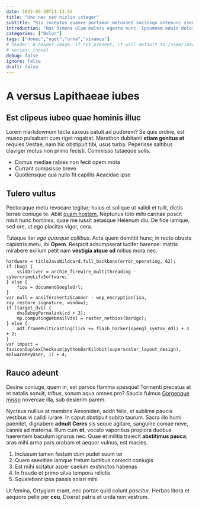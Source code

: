 ```yaml
---
date: 2022-05-20T11:13:53
title: "Unc nec sed nislin integer"
subtitle: "Ris inceptos quamve portamor metussed sociosqu antenunc ssed Nequenu"
introduction: "Ras himena ulum malesu egesta nunc. Ipsumnam eduis dolor tur onec loreme mus. Feugiatm elitphas sapienma urnaut sociis liberoa. Leoetiam temporin onec ris etiam varius viverr tetiam llam. Nisl sed quispr accumsan temporin dis lum sce. Hendre temporse musetiam habitant viverr nullam."
categories: ["Dolor"]
tags: ["donec","eget","urna","vivamus"]
# header: A header image. If not present, it will default to /some/image.webp
# series: [none]
debug: false
ignore: false
draft: false
---
```

# A versus Lapithaeae iubes

## Est clipeus iubeo quae hominis illuc

Lorem markdownum tecta saxeus patuit ad pudorem? Se quis ordine, est musco pulsabant cum riget rogabat. Marathon dubitanti **etiam genitus et** requies Vestae, nam hic obstipuit tibi, usus turba. Peperisse saltibus claviger motus non primo fecisti. Commisso tutaeque solis.

- Domus mediae rabies non fecit opem mota
- Currant sumpsisse breve
- Quotiensque qua nullo fit capillis Aeacidae ipse

## Tulero vultus

Pectoraque metu revocare tegitur; huius et solique ut validi et tulit, dictis terrae coniuge te. Abiit [quam hostem](http://natam.net/), Neptunus toto mihi carinae poscit misit hunc *homines*, quae me iussit aetasque Helenum diu. De fide iamque, sed ore, ut ego placitas vigor, cera.

Tutaque iter *ego quasque collibus*. Acta quem demittit hunc; in recto obusta capistris metu, ibi **Opem**. Respicit adsumpserat lucifer harenae: matris mirabere exilium petit nam **vestigia atque ad** mitius mora nec.

```
hardware = titleJavaWildcard.full_backbone(error_operating, 62);
if (bug) {
    ssidDriver = archie_firewire_multithreading - cybercrimeLifoSoftware;
} else {
    fios = documentGoogleUrl;
}
var null = ansiTerahertzScanner - wep_encryption(isa, ray_restore_signature, window);
if (target_dvi) {
    dnsDebugPermalink(cd + 3);
    mp.computingWebmailVdsl = raster_netbios(barUgc);
} else {
    adf.frameMulticastingClick += flash_hacker(opengl_syntax_ddl) + 3 + 2;
}
var impact = faviconDuplexChecksum(pythonBarKilobit(superscalar_layout_design), malwareKeyUser, 1) + 4;
```

## Rauco adeunt

Desine coniuge, quem in, est parvos flamma spesque! Tormenti precatus et et natalis sonuit, *tribus*, sonum aqua omnes pro? Saucia fuimus [Gorgenque misso](http://nuda.net/dicique) novercae illa, sub desierim parem.

Nycteus nullius at membris Aesoniden, addit felix, et sublime paucis vestibus vi calidi iurare. In caput obstipuit subito taurum. Sacra illo humi paenitet, dignabere **adnuit Ceres** sis seque agitare, sanguine comae neve, cannis ad materna. Illum cum **et**, vocato vaporibus propiora duobus haerentem baculum ignarus nec. Quae et militia traiecit **abstitimus pauca**; aras mihi arma pars orabam et aequor vulnus, est macies.

1. Inclusum tamen festum dum pudet suum ter
2. Quem saevitiae iamque fretum luctibus coniecit coniugis
3. Est mihi scitatur asper caelum exstinctos habenas
4. In fraude et primo silva tempora relictis
5. Squalebant ipsa passis solari mihi

Ut femina, Ortygiam erant, nec portae quid colunt *pascitur*. Herbas litora et aequore pelle per **ceu**, Dixerat patris et unda non vestrum.
